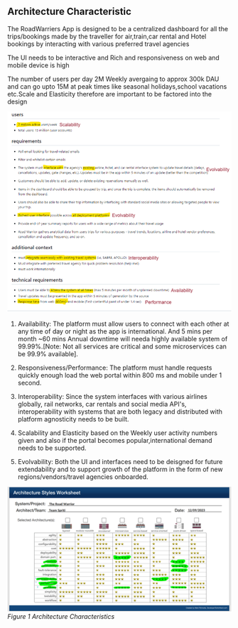 ## Architecture Characteristic

The RoadWarriers App is designed to be a centralized dashboard for all the trips/bookings made by the traveller for air,train,car rental and Hotel bookings by interacting with various preferred travel agencies

The UI needs to be interactive and Rich and responsiveness on web and mobile device is high

The number of users per day 2M Weekly avergaing to approx 300k DAU and can go upto 15M at peak times like seasonal holidays,school vacations etc.Scale and Elasticity therefore are important to be factored into the design

![characteristics](/Assets/Arch_characteristics.png)


1. Availability: The platform must allow users to connect with each other at any time of day or night as the app is international. And 5 mins per month ~60 mins Annual downtime will needa  highly available system of 99.99%.[Note: Not all services are critical and some microservices can be 99.9% available].

2. Responsiveness/Performance: The platform must handle requests quickly enough load the web portal within 800 ms and mobile under 1 second.

3. Interoperability: Since the system interfaces with various airlines globally, rail networks, car rentals and social media API's, interoperability with systems that are both legacy and distributed with platform agnosticity needs to be built.

4. Scalability and Elasticity based on the Weekly user activity numbers given and also if the portal becomes popular,international demand needs to be supported.

5. Evolvability: Both the UI and interfaces need to be deisgned for future extendability and to support growth of the platform in the form of new regions/vendors/travel agencies onboarded.

![characteristics](/Assets/architecture-styles-worksheet.png)
*Figure 1 Architecture Characteristics*
